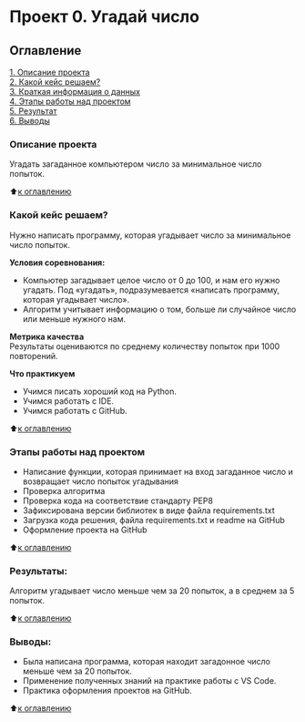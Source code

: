 # Проект 0. Угадай число

## Оглавление  
[1. Описание проекта](.README.md#Описание-проекта)  
[2. Какой кейс решаем?](.README.md#Какой-кейс-решаем)  
[3. Краткая информация о данных](.README.md#Краткая-информация-о-данных)  
[4. Этапы работы над проектом](.README.md#Этапы-работы-над-проектом)  
[5. Результат](.README.md#Результат)    
[6. Выводы](.README.md#Выводы) 

### Описание проекта    
Угадать загаданное компьютером число за минимальное число попыток.

:arrow_up:[к оглавлению](_)


### Какой кейс решаем?    
Нужно написать программу, которая угадывает число за минимальное число попыток.

**Условия соревнования:**  
- Компьютер загадывает целое число от 0 до 100, и нам его нужно угадать. Под «угадать», подразумевается «написать программу, которая угадывает число».
- Алгоритм учитывает информацию о том, больше ли случайное число или меньше нужного нам.

**Метрика качества**     
Результаты оцениваются по среднему количеству попыток при 1000 повторений.

**Что практикуем**     
- Учимся писать хороший код на Python.
- Учимся работать с IDE.
- Учимся работать с GitHub.

  
:arrow_up:[к оглавлению](.README.md#Оглавление)


### Этапы работы над проектом  
- Написание функции, которая принимает на вход загаданное число и возвращает число попыток угадывания
- Проверка алгоритма
- Проверка кода на соответствие стандарту PEP8
- Зафиксирована версии библиотек в виде файла requirements.txt
- Загрузка кода решения, файла requirements.txt и readme на GitHub
- Оформление проекта на GitHub 

:arrow_up:[к оглавлению](.README.md#Оглавление)


### Результаты:  
Алгоритм угадывает число меньше чем за 20 попыток, а в среднем за 5 попыток.

:arrow_up:[к оглавлению](.README.md#Оглавление)


### Выводы:  
- Была написана программа, которая находит загадонное число меньше чем за 20 попыток.
- Применение полученных знаний на практике работы с VS Code.
- Практика оформления проектов на GitHub.

:arrow_up:[к оглавлению](.README.md#Оглавление)

